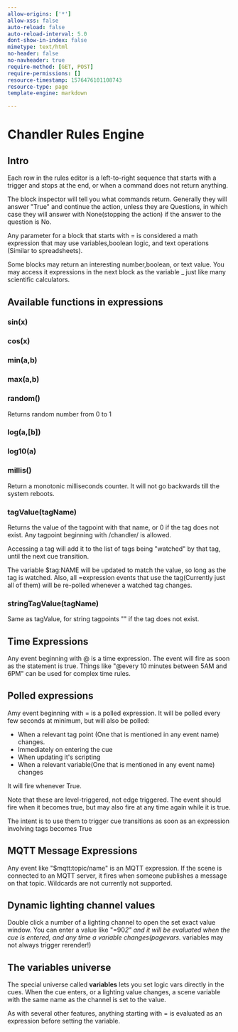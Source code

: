 ```yaml
---
allow-origins: ['*']
allow-xss: false
auto-reload: false
auto-reload-interval: 5.0
dont-show-in-index: false
mimetype: text/html
no-header: false
no-navheader: true
require-method: [GET, POST]
require-permissions: []
resource-timestamp: 1576476101108743
resource-type: page
template-engine: markdown

---
```

Chandler Rules Engine
=====================

## Intro

Each row in the rules editor is a left-to-right sequence that starts with a trigger and stops at the end, or when a command does not return anything.

The block inspector will tell you what commands return. Generally they will answer "True" and continue the action, unless they are Questions,
in which case they will answer with None(stopping the action) if the answer to the question is No.

Any parameter for a block that starts with = is considered a math expression that may use variables,boolean logic, and text operations (Similar to spreadsheets).

Some blocks may return an interesting number,boolean, or text value. You may access it expressions in the next block as the variable _ just like many scientific calculators.

## Available functions in expressions

### sin(x)
### cos(x)
### min(a,b)
### max(a,b)
### random()
Returns random number from 0 to 1
### log(a,[b])
### log10(a)

### millis()
Return a monotonic milliseconds counter. It will not go backwards till the system
reboots.

### tagValue(tagName)
Returns the value of the tagpoint with that name, or 0 if the tag does not exist.
Any tagpoint beginning with /chandler/ is allowed.

Accessing a tag will add it to the list of tags being "watched" by that tag, until
the next cue transition.

The variable $tag:NAME will be updated to match the value, so long as the tag is watched.
Also, all =expression events that use the tag(Currently just all of them) will be re-polled whenever a watched tag changes.

### stringTagValue(tagName)
Same as tagValue, for string tagpoints "" if the tag does not exist.


## Time Expressions

Any event beginning with @ is a time expression. The event will fire as soon as the statement is true.
Things like "@every 10 minutes between 5AM and 6PM" can be used for complex time rules.

## Polled expressions

Amy event beginning with = is a polled expression. It will be polled every few seconds at minimum,
but will also be polled:
* When a relevant tag point (One that is mentioned in any event name) changes.
* Immediately on entering the cue
* When updating it's scripting
* When a relevant variable(One that is mentioned in any event name) changes

It will fire whenever True.

Note that these are level-triggered, not edge triggered. The event should fire when it becomes true,
but may also fire at any time again while it is true.

The intent is to use them to trigger cue transitions as soon as an expression involving tags becomes True

## MQTT Message Expressions

Any event like "$mqtt:topic/name" is an MQTT expression. If the scene is connected to an MQTT server, it fires when
someone publishes a message on that topic. Wildcards are not currently not supported.

## Dynamic lighting channel values

Double click a number of a lighting channel to open the set exact value window. You
can enter a value like "=90*2" and it will be evaluated when the cue is entered, 
and any time a variable changes(pagevars.* variables may not always trigger rerender!)

## The variables universe

The special universe called __variables__ lets you set logic vars directly in the cues. When the cue enters, or a lighting value changes,
a scene variable with the same name as the channel is set to the value.

As with several other features, anything starting with = is evaluated as an expression before setting the variable.


